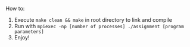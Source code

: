 How to:
1. Execute ``make clean && make`` in root directory to link and compile
2. Run with ``mpiexec -np [number of processes] ./assignment [program parameters]``
3. Enjoy!